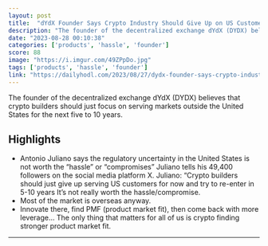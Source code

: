 ```yaml
---
layout: post
title:  "dYdX Founder Says Crypto Industry Should Give Up on US Customers As Market Not ‘Worth the Hassle’"
description: "The founder of the decentralized exchange dYdX (DYDX) believes that crypto builders should just focus on serving markets outside the United States for the next five to 10 years."
date: "2023-08-28 00:10:38"
categories: ['products', 'hassle', 'founder']
score: 88
image: "https://i.imgur.com/49ZPpDo.jpg"
tags: ['products', 'hassle', 'founder']
link: "https://dailyhodl.com/2023/08/27/dydx-founder-says-crypto-industry-should-give-up-on-us-customers-as-market-not-worth-the-hassle/"
---
```


The founder of the decentralized exchange dYdX (DYDX) believes that crypto builders should just focus on serving markets outside the United States for the next five to 10 years.

## Highlights

- Antonio Juliano says the regulatory uncertainty in the United States is not worth the “hassle” or “compromises” Juliano tells his 49,400 followers on the social media platform X. Juliano: “Crypto builders should just give up serving US customers for now and try to re-enter in 5-10 years It’s not really worth the hassle/compromise.
- Most of the market is overseas anyway.
- Innovate there, find PMF (product market fit), then come back with more leverage… The only thing that matters for all of us is crypto finding stronger product market fit.

---
